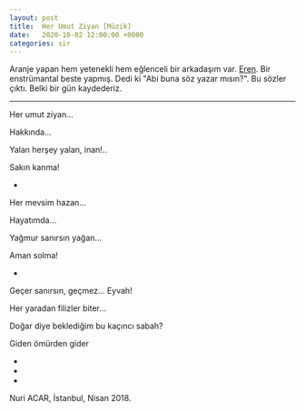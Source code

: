 ```yaml
---
layout: post
title:  Her Umut Ziyan [Müzik]
date:   2020-10-02 12:00:00 +0000
categories: sir
---
```


Aranje yapan hem yetenekli hem eğlenceli bir arkadaşım var.
[Eren](https://soundcloud.com/erenduranoglu). Bir enstrümantal beste yapmış.
Dedi ki "Abi buna söz yazar mısın?". Bu sözler çıktı. Belki bir gün
kaydederiz.

---

Her umut ziyan...

Hakkında...

Yalan herşey yalan, inan!..

Sakın kanma!

+

Her mevsim hazan...

Hayatımda...

Yağmur sanırsın yağan...

Aman solma!

+

Geçer sanırsın, geçmez... Eyvah!

Her yaradan filizler biter...

Doğar diye beklediğim bu kaçıncı sabah?

Giden ömürden gider

+
+
+

Nuri ACAR, İstanbul, Nisan 2018.

